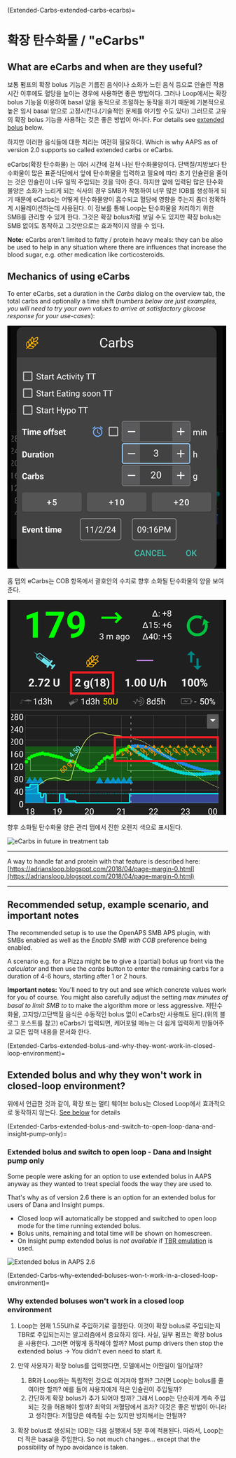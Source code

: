 (Extended-Carbs-extended-carbs-ecarbs)=
# 확장 탄수화물 / "eCarbs"

## What are eCarbs and when are they useful?

보통 펌프의 확장 bolus 기능은 기름진 음식이나 소화가 느린 음식 등으로 인슐린 작용시간 이후에도 혈당을 높이는 경우에 사용하면 좋은 방법이다. 그러나 Loop에서는 확장 bolus 기능을 이용하여 basal 양을 동적으로 조절하는 동작을 하기 때문에 기본적으로 높은 임시 basal 양으로 고정시킨다.(기술적인 문제를 야기할 수도 있다) 그러므로 고유의 확장 bolus 기능을 사용하는 것은 좋은 방법이 아니다. For details see [extended bolus](#extended-bolus-and-why-they-wont-work-in-closed-loop-environment) below.

하지만 이러한 음식들에 대한 처리는 여전히 필요하다. Which is why AAPS as of version 2.0 supports so called extended carbs or eCarbs.

eCarbs(확장 탄수화물) 는 여러 시간에 걸쳐 나뉜 탄수화물양이다. 단백질/지방보다 탄수화물이 많은 표준식단에서 앞에 탄수화물을 입력하고 필요에 따라 초기 인슐린을 줄이는 것은 인슐린이 너무 일찍 주입되는 것을 막아 준다.  하지만 앞에 입력된 많은 탄수화물양은 소화가 느리게 되는 식사의 경우 SMB가 작동하여 너무 많은 IOB를 생성하게 되기 때문에 eCarbs는 어떻게 탄수화물양이 흡수되고 혈당에 영향을 주는지 좀더 정확하게 시뮬레이션하는데 사용된다. 이 정보를 통해 Loop는 탄수화물을 처리하기 위한 SMB를 관리할 수 있게 한다. 그것은 확장 bolus처럼 보일 수도 있지만 확장 bolus는 SMB 없이도 동작하고 그것만으로는 효과적이지 않을 수 있다.

**Note:** eCarbs aren't limited to fatty / protein heavy meals: they can be also be used to help in any situation where there are influences that increase the blood sugar, e.g. other medication like corticosteroids.

## Mechanics of using eCarbs

To enter eCarbs, set a duration in the *Carbs* dialog on the overview tab, the total carbs and optionally a time shift (*numbers below are just examples, you will need to try your own values to arrive at satisfactory glucose response for your use-cases*):

![Enter carbs](../images/eCarbs_Dialog.png)

홈 탭의 eCarbs는 COB 항목에서 괄호안의 수치로 향후 소화될 탄수화물의 양을 보여준다.

![eCarbs in graph](../images/eCarbs_Graph.png)

향후 소화될 탄수화물 양은 관리 탭에서 진한 오렌지 색으로 표시된다.

![eCarbs in future in treatment tab](../images/eCarbs_Treatment.png)

______________________________________________________________________

A way to handle fat and protein with that feature is described here: [https://adriansloop.blogspot.com/2018/04/page-margin-0.html](https://adriansloop.blogspot.com/2018/04/page-margin-0.html)

______________________________________________________________________

## Recommended setup, example scenario, and important notes

The recommended setup is to use the OpenAPS SMB APS plugin, with SMBs enabled as well as the *Enable SMB with COB* preference being enabled.

A scenario e.g. for a Pizza might be to give a (partial) bolus up front via the *calculator* and then use the *carbs* button to enter the remaining carbs for a duration of 4-6 hours, starting after 1 or 2 hours.

**Important notes:** You'll need to try out and see which concrete values work for you of course. You might also carefully adjust the setting *max minutes of basal to limit SMB to* to make the algorithm more or less aggressive. 저탄수화물, 고지방/고단백질 음식은 수동적인 bolus 없이 eCarbs만 사용해도 된다.(위의 블로그 포스트를 참고) eCarbs가 입력되면, 케어포털 메뉴는 더 쉽게 입력하게 만들어주고 모든 입력 내용을 문서화 한다.

(Extended-Carbs-extended-bolus-and-why-they-wont-work-in-closed-loop-environment)=
## Extended bolus and why they won't work in closed-loop environment?

위에서 언급한 것과 같이, 확장 또는 멀티 웨이브 bolus는 Closed Loop에서 효과적으로 동작하지 않는다. [See below](#why-extended-boluses-wont-work-in-a-closed-loop-environment) for details

(Extended-Carbs-extended-bolus-and-switch-to-open-loop-dana-and-insight-pump-only)=
### Extended bolus and switch to open loop - Dana and Insight pump only

Some people were asking for an option to use extended bolus in AAPS anyway as they wanted to treat special foods the way they are used to.

That's why as of version 2.6 there is an option for an extended bolus for users of Dana and Insight pumps.

- Closed loop will automatically be stopped and switched to open loop mode for the time running extended bolus.
- Bolus units, remaining and total time will be shown on homescreen.
- On Insight pump extended bolus is *not available* if [TBR emulation](../CompatiblePumps/Accu-Chek-Insight-Pump.md#settings-in-aaps) is used.

![Extended bolus in AAPS 2.6](../images/ExtendedBolus2_6.png)

(Extended-Carbs-why-extended-boluses-won-t-work-in-a-closed-loop-environment)=
### Why extended boluses won't work in a closed loop environment

1. Loop는 현재 1.55U/h로 주입하기로 결정한다. 이것이 확장 bolus로 주입되는지 TBR로 주입되는지는 알고리즘에서 중요하지 않다. 사실, 일부 펌프는 확장 bolus을 사용한다. 그러면 어떻게 동작해야 할까? Most pump drivers then stop the extended bolus -> You didn't even need to start it.

2. 만약 사용자가 확장 bolus를 입력했다면, 모델에서는 어떤일이 일어날까?

   1. BR과 Loop와는 독립적인 것으로 여겨져야 할까? 그러면 Loop는 bolus를 줄여야만 할까? 예를 들어 사용자에게 적은 인슐린이 주입될까?
   2. 간단하게 확장 bolus가 추가 되어야 할까? 그래서 Loop는 단순하게 계속 주입되는 것을 허용해야 할까? 최악의 저혈당에서 조차? 이것은 좋은 방법이 아니라고 생각한다: 저혈당은 예측될 수는 있지만 방지해서는 안될까?

3. 확장 bolus로 생성되는 IOB는 다음 실행에서 5분 후에 적용된다. 따라서, Loop는 더 적은 basal을 주입한다. So not much changes... except that the possibility of hypo avoidance is taken.
